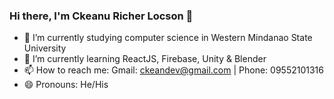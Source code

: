 ### Hi there, I'm Ckeanu Richer Locson 👋


- 🔭 I’m currently studying computer science in Western Mindanao State University
- 🌱 I’m currently learning ReactJS, Firebase, Unity & Blender
- 📫 How to reach me: Gmail: ckeandev@gmail.com | Phone: 09552101316
- 😄 Pronouns: He/His


<!--
- ⚡ Fun fact: 
 - 👯 I’m looking to collaborate on ...
- 🤔 I’m looking for help with ...
- 💬 Ask me about ...
-->
